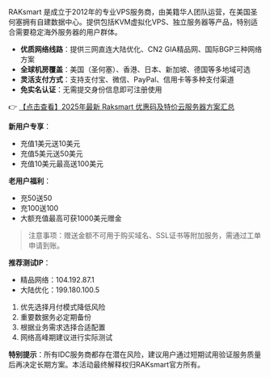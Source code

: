 
RAKsmart 是成立于2012年的专业VPS服务商，由美籍华人团队运营，在美国圣何塞拥有自建数据中心。提供包括KVM虚拟化VPS、独立服务器等产品，特别适合需要稳定海外服务器的用户群体。

- **优质网络线路**：提供三网直连大陆优化、CN2 GIA精品网、国际BGP三种网络方案
- **全球机房覆盖**：美国（圣何塞）、香港、日本、新加坡、德国等多地域可选
- **灵活支付方式**：支持支付宝、微信、PayPal、信用卡等多种支付渠道
- **免实名认证**：无需提交身份信息即可注册使用

👉 [【点击查看】2025年最新 Raksmart 优惠码及特价云服务器方案汇总](https://bit.ly/raksmart)

**新用户专享**：
- 充值1美元送10美元
- 充值5美元送50美元 
- 充值10美元最高送100美元

**老用户福利**：
- 充50送50
- 充100送100
- 大额充值最高可获1000美元赠金

> 注意事项：赠送金额不可用于购买域名、SSL证书等附加服务，需通过工单申请到账。

**推荐测试IP**：
- 精品网络：104.192.87.1
- 大陆优化：199.180.100.5

1. 优先选择月付模式降低风险
2. 重要数据务必定期备份
3. 根据业务需求选择合适配置
4. 网络高峰期建议进行实际测试

**特别提示**：所有IDC服务商都存在潜在风险，建议用户通过短期试用验证服务质量后再决定长期方案。本活动最终解释权归RAKsmart官方所有。
